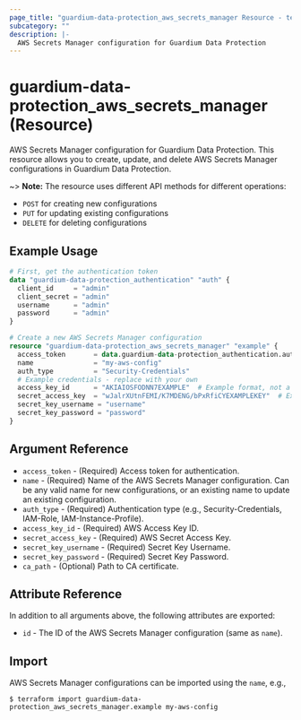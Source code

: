 ```yaml
---
page_title: "guardium-data-protection_aws_secrets_manager Resource - terraform-provider-guardium-data-protection"
subcategory: ""
description: |-
  AWS Secrets Manager configuration for Guardium Data Protection
---
```


# guardium-data-protection_aws_secrets_manager (Resource)

AWS Secrets Manager configuration for Guardium Data Protection. This resource allows you to create, update, and delete AWS Secrets Manager configurations in Guardium Data Protection.

~> **Note:** The resource uses different API methods for different operations:
* `POST` for creating new configurations
* `PUT` for updating existing configurations
* `DELETE` for deleting configurations

## Example Usage

```terraform
# First, get the authentication token
data "guardium-data-protection_authentication" "auth" {
  client_id     = "admin"
  client_secret = "admin"
  username      = "admin"
  password      = "admin"
}

# Create a new AWS Secrets Manager configuration
resource "guardium-data-protection_aws_secrets_manager" "example" {
  access_token       = data.guardium-data-protection_authentication.auth.access_token
  name               = "my-aws-config"
  auth_type          = "Security-Credentials"
  # Example credentials - replace with your own
  access_key_id      = "AKIAIOSFODNN7EXAMPLE"  # Example format, not a real key
  secret_access_key  = "wJalrXUtnFEMI/K7MDENG/bPxRfiCYEXAMPLEKEY"  # Example format, not a real key
  secret_key_username = "username"
  secret_key_password = "password"
}
```

## Argument Reference

* `access_token` - (Required) Access token for authentication.
* `name` - (Required) Name of the AWS Secrets Manager configuration. Can be any valid name for new configurations, or an existing name to update an existing configuration.
* `auth_type` - (Required) Authentication type (e.g., Security-Credentials, IAM-Role, IAM-Instance-Profile).
* `access_key_id` - (Required) AWS Access Key ID.
* `secret_access_key` - (Required) AWS Secret Access Key.
* `secret_key_username` - (Required) Secret Key Username.
* `secret_key_password` - (Required) Secret Key Password.
* `ca_path` - (Optional) Path to CA certificate.

## Attribute Reference

In addition to all arguments above, the following attributes are exported:

* `id` - The ID of the AWS Secrets Manager configuration (same as `name`).

## Import

AWS Secrets Manager configurations can be imported using the `name`, e.g.,

```
$ terraform import guardium-data-protection_aws_secrets_manager.example my-aws-config